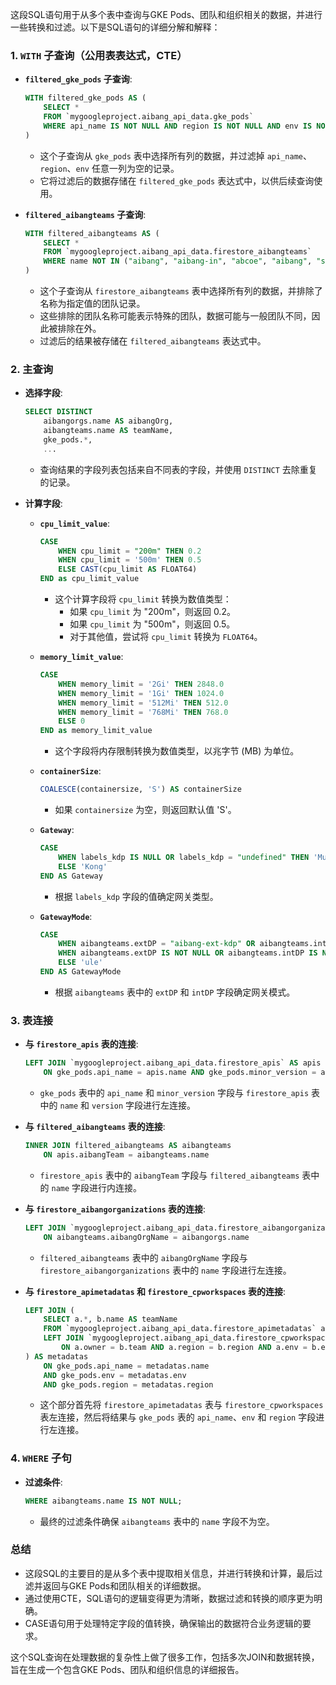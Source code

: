 这段SQL语句用于从多个表中查询与GKE Pods、团队和组织相关的数据，并进行一些转换和过滤。以下是SQL语句的详细分解和解释：

### 1. `WITH` 子查询（公用表表达式，CTE）

- **`filtered_gke_pods` 子查询**:
    ```sql
    WITH filtered_gke_pods AS (
        SELECT *
        FROM `mygoogleproject.aibang_api_data.gke_pods`
        WHERE api_name IS NOT NULL AND region IS NOT NULL AND env IS NOT NULL
    )
    ```
    - 这个子查询从 `gke_pods` 表中选择所有列的数据，并过滤掉 `api_name`、`region`、`env` 任意一列为空的记录。
    - 它将过滤后的数据存储在 `filtered_gke_pods` 表达式中，以供后续查询使用。

- **`filtered_aibangteams` 子查询**:
    ```sql
    WITH filtered_aibangteams AS (
        SELECT *
        FROM `mygoogleproject.aibang_api_data.firestore_aibangteams`
        WHERE name NOT IN ("aibang", "aibang-in", "abcoe", "aibang", "ssvc-aibang", "ssvc-aibangtest", "COLt")
    )
    ```
    - 这个子查询从 `firestore_aibangteams` 表中选择所有列的数据，并排除了名称为指定值的团队记录。
    - 这些排除的团队名称可能表示特殊的团队，数据可能与一般团队不同，因此被排除在外。
    - 过滤后的结果被存储在 `filtered_aibangteams` 表达式中。

### 2. 主查询

- **选择字段**:
    ```sql
    SELECT DISTINCT
        aibangorgs.name AS aibangOrg,
        aibangteams.name AS teamName,
        gke_pods.*,
        ...
    ```
    - 查询结果的字段列表包括来自不同表的字段，并使用 `DISTINCT` 去除重复的记录。

- **计算字段**:
    - **`cpu_limit_value`**:
        ```sql
        CASE
            WHEN cpu_limit = "200m" THEN 0.2
            WHEN cpu_limit = '500m' THEN 0.5
            ELSE CAST(cpu_limit AS FLOAT64)
        END as cpu_limit_value
        ```
        - 这个计算字段将 `cpu_limit` 转换为数值类型：
          - 如果 `cpu_limit` 为 "200m"，则返回 0.2。
          - 如果 `cpu_limit` 为 "500m"，则返回 0.5。
          - 对于其他值，尝试将 `cpu_limit` 转换为 `FLOAT64`。

    - **`memory_limit_value`**:
        ```sql
        CASE
            WHEN memory_limit = '2Gi' THEN 2848.0
            WHEN memory_limit = '1Gi' THEN 1024.0
            WHEN memory_limit = '512Mi' THEN 512.0
            WHEN memory_limit = '768Mi' THEN 768.0
            ELSE 0
        END as memory_limit_value
        ```
        - 这个字段将内存限制转换为数值类型，以兆字节 (MB) 为单位。

    - **`containerSize`**:
        ```sql
        COALESCE(containersize, 'S') AS containerSize
        ```
        - 如果 `containersize` 为空，则返回默认值 'S'。

    - **`Gateway`**:
        ```sql
        CASE
            WHEN labels_kdp IS NULL OR labels_kdp = "undefined" THEN 'Mule'
            ELSE 'Kong'
        END AS Gateway
        ```
        - 根据 `labels_kdp` 字段的值确定网关类型。

    - **`GatewayMode`**:
        ```sql
        CASE
            WHEN aibangteams.extDP = "aibang-ext-kdp" OR aibangteams.intDP = "aibang-init-kdp" THEN "common"
            WHEN aibangteams.extDP IS NOT NULL OR aibangteams.intDP IS NOT NULL THEN 'dedicated'
            ELSE 'ule'
        END AS GatewayMode
        ```
        - 根据 `aibangteams` 表中的 `extDP` 和 `intDP` 字段确定网关模式。

### 3. 表连接

- **与 `firestore_apis` 表的连接**:
    ```sql
    LEFT JOIN `mygoogleproject.aibang_api_data.firestore_apis` AS apis
        ON gke_pods.api_name = apis.name AND gke_pods.minor_version = apis.version
    ```
    - `gke_pods` 表中的 `api_name` 和 `minor_version` 字段与 `firestore_apis` 表中的 `name` 和 `version` 字段进行左连接。

- **与 `filtered_aibangteams` 表的连接**:
    ```sql
    INNER JOIN filtered_aibangteams AS aibangteams
        ON apis.aibangTeam = aibangteams.name
    ```
    - `firestore_apis` 表中的 `aibangTeam` 字段与 `filtered_aibangteams` 表中的 `name` 字段进行内连接。

- **与 `firestore_aibangorganizations` 表的连接**:
    ```sql
    LEFT JOIN `mygoogleproject.aibang_api_data.firestore_aibangorganizations` AS aibangorgs
        ON aibangteams.aibangOrgName = aibangorgs.name
    ```
    - `filtered_aibangteams` 表中的 `aibangOrgName` 字段与 `firestore_aibangorganizations` 表中的 `name` 字段进行左连接。

- **与 `firestore_apimetadatas` 和 `firestore_cpworkspaces` 表的连接**:
    ```sql
    LEFT JOIN (
        SELECT a.*, b.name AS teamName
        FROM `mygoogleproject.aibang_api_data.firestore_apimetadatas` a
        LEFT JOIN `mygoogleproject.aibang_api_data.firestore_cpworkspaces` b
            ON a.owner = b.team AND a.region = b.region AND a.env = b.env
    ) AS metadatas
        ON gke_pods.api_name = metadatas.name
        AND gke_pods.env = metadatas.env
        AND gke_pods.region = metadatas.region
    ```
    - 这个部分首先将 `firestore_apimetadatas` 表与 `firestore_cpworkspaces` 表左连接，然后将结果与 `gke_pods` 表的 `api_name`、`env` 和 `region` 字段进行左连接。

### 4. `WHERE` 子句

- **过滤条件**:
    ```sql
    WHERE aibangteams.name IS NOT NULL;
    ```
    - 最终的过滤条件确保 `aibangteams` 表中的 `name` 字段不为空。

### 总结

- 这段SQL的主要目的是从多个表中提取相关信息，并进行转换和计算，最后过滤并返回与GKE Pods和团队相关的详细数据。
- 通过使用CTE，SQL语句的逻辑变得更为清晰，数据过滤和转换的顺序更为明确。
- CASE语句用于处理特定字段的值转换，确保输出的数据符合业务逻辑的要求。

这个SQL查询在处理数据的复杂性上做了很多工作，包括多次JOIN和数据转换，旨在生成一个包含GKE Pods、团队和组织信息的详细报告。
